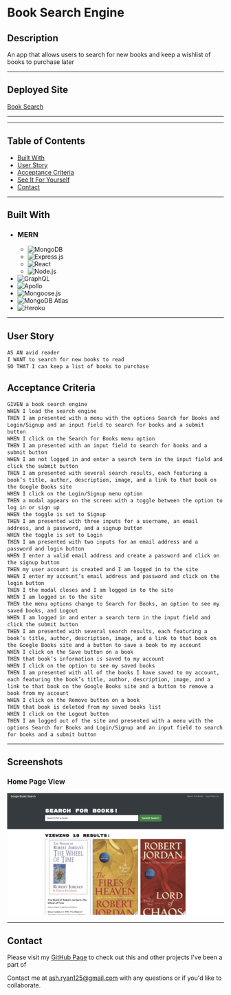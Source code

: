 # Book Search Engine

## Description
An app that allows users to search for new books and keep a wishlist of books to purchase later

---

## Deployed Site
[Book Search](https://book-wishlist-app.herokuapp.com/ )

---

---

## Table of Contents

* [Built With](#built-with)
* [User Story](#user-story)
* [Acceptance Criteria](#acceptance-criteria)
* [See It For Yourself](#screenshots)
* [Contact](#contact)

---


## Built With
* ### MERN
    - ![MongoDB](https://img.shields.io/badge/MongoDB-4EA94B?style=for-the-badge&logo=mongodb&logoColor=white)  
    -   ![Express.js](https://img.shields.io/badge/Express.js-404D59?style=for-the-badge)
    -  ![React](https://img.shields.io/badge/React-20232A?style=for-the-badge&logo=react&logoColor=61DAFB) 
    - ![Node.js](https://img.shields.io/badge/Node.js-43853D?style=for-the-badge&logo=node.js&logoColor=white) 
* ![GraphQL](https://img.shields.io/badge/GraphQL-E4405F?style=for-the-badge) 
 * ![Apollo](https://img.shields.io/badge/Apollo_Server-8B89CC?style=for-the-badge)  
  * ![Mongoose.js](https://img.shields.io/badge/Mongoose.js-880000?style=for-the-badge&logoColor=white)  
  * ![MongoDB Atlas](https://img.shields.io/badge/MongoDB%20Atlas-4EA94B?style=for-the-badge&logo=mongodb&logoColor=white)  
  * ![Heroku](https://img.shields.io/badge/Heroku-430098?style=for-the-badge&logo=heroku&logoColor=white)


---


## User Story
```
AS AN avid reader
I WANT to search for new books to read
SO THAT I can keep a list of books to purchase
```
  
## Acceptance Criteria
```
GIVEN a book search engine
WHEN I load the search engine
THEN I am presented with a menu with the options Search for Books and Login/Signup and an input field to search for books and a submit button
WHEN I click on the Search for Books menu option
THEN I am presented with an input field to search for books and a submit button
WHEN I am not logged in and enter a search term in the input field and click the submit button
THEN I am presented with several search results, each featuring a book’s title, author, description, image, and a link to that book on the Google Books site
WHEN I click on the Login/Signup menu option
THEN a modal appears on the screen with a toggle between the option to log in or sign up
WHEN the toggle is set to Signup
THEN I am presented with three inputs for a username, an email address, and a password, and a signup button
WHEN the toggle is set to Login
THEN I am presented with two inputs for an email address and a password and login button
WHEN I enter a valid email address and create a password and click on the signup button
THEN my user account is created and I am logged in to the site
WHEN I enter my account’s email address and password and click on the login button
THEN I the modal closes and I am logged in to the site
WHEN I am logged in to the site
THEN the menu options change to Search for Books, an option to see my saved books, and Logout
WHEN I am logged in and enter a search term in the input field and click the submit button
THEN I am presented with several search results, each featuring a book’s title, author, description, image, and a link to that book on the Google Books site and a button to save a book to my account
WHEN I click on the Save button on a book
THEN that book’s information is saved to my account
WHEN I click on the option to see my saved books
THEN I am presented with all of the books I have saved to my account, each featuring the book’s title, author, description, image, and a link to that book on the Google Books site and a button to remove a book from my account
WHEN I click on the Remove button on a book
THEN that book is deleted from my saved books list
WHEN I click on the Logout button
THEN I am logged out of the site and presented with a menu with the options Search for Books and Login/Signup and an input field to search for books and a submit button  
```
---
## Screenshots
### Home Page View
![Homepage](Develop/client/public/googleBookSearch.png)

---
## Contact
Please visit my [GitHub Page](https://github.com/ashryan125/) to check out this and other projects I've been a part of
  
  Contact me at ash.ryan125@gmail.com with any questions or if you'd like to collaborate.